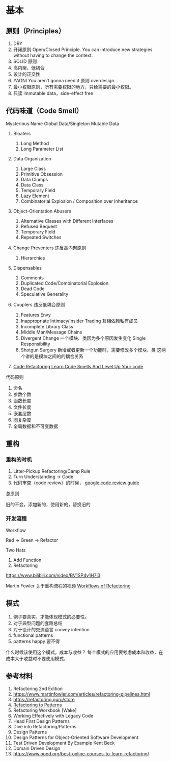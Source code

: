 # 基本

## 原则（Principles）

1. DRY
1. 开闭原则 Open/Closed Principle. You can introduce new strategies without having to change the context.
1. SOLID 原则
1. 高内聚，低耦合
1. 设计的正交性
1. YAGNI You aren’t gonna need it 原则 overdesign
1. 最小权限原则，所有需要权限的地方，只给需要的最小权限。
1. 只读 immutable data，side-effect free

## 代码味道（Code Smell）

Mysterious Name
Global Data/Singleton
Mutable Data

1. Bloaters
   1. Long Method
   1. Long Parameter List
1. Data Organization

   1. Large Class
   1. Primitive Obsession
   1. Data Clumps
   1. Data Class
   1. Temporary Field
   1. Lazy Element
   1. Combinatorial Explosion / Composition over Inheritance

1. Object-Orientation Abusers
   1. Alternative Classes with Different Interfaces
   1. Refused Bequest
   1. Temporary Field
   1. Repeated Switches
1. Change Preventers 违反高内聚原则

   1. Hierarchies

1. Dispensables
   1. Comments
   1. Duplicated Code/Combinatorial Explosion
   1. Dead Code
   1. Speculative Generality
1. Couplers 违反低耦合原则

   1. Features Envy
   1. Inappropriate Intimacy/Insider Trading 互相依赖私有成员
   1. Incomplete Library Class
   1. Middle Man/Message Chains
   1. Divergent Change 一个模块、类因为多个原因发生变化 Single Responsibility
   1. Shotgun Surgery 新增或者更新一个功能时，需要修改多个模块、类 这两个讲的是模块之间的的耦合关系

1. [Code Refactoring Learn Code Smells And Level Up Your code](https://www.bilibili.com/video/BV1Sz411q76F)

代码原则

1. 命名
1. 参数个数
1. 函数长度
1. 文件长度
1. 嵌套层数
1. 圈复杂度
1. 全局数据和不可变数据

## 重构

### 重构的时机

1.  Litter-Pickup Refactoring/Camp Rule
1.  Turn Understanding -> Code
1.  代码审查（code review）的时候， [google code review guide](https://google.github.io/eng-practices/review/reviewer/)

总原则

旧的不变，添加新的，使用新的，替换旧的

### 开发流程

Workflow

Red -> Green -> Refactor

Two Hats

1. Add Function
1. Refactoring

https://www.bilibili.com/video/BV1SP4y1H7i3

Martin Fowler 关于重构流程的视频 [Workflows of Refactoring](https://www.bilibili.com/video/BV1SP4y1H7i3)

## 模式

1. 例子要真实，才能体现模式的必要性。
1. 对于典型问题的套路总结
1. 对于设计的交流语言 convey intention
1. functional patterns
1. patterns happy 要不得

什么时候该使用这个模式，成本与收益？
每个模式的应用要考虑成本和收益，在成本大于收益时不要使用模式，

## 参考材料

1. Refactoring 2nd Edition
1. https://www.martinfowler.com/articles/refactoring-pipelines.html
1. https://refactoring.guru/store
1. [Refactoring to Patterns](https://martinfowler.com/books/r2p.html)
1. Refactoring Workbook [Wake]
1. Working Effectively with Legacy Code
1. Head First Design Patterns
1. Dive into Refactoring/Patterns
1. Design Patterns
1. Design Patterns for Object-Oriented Software Development
1. Test Driven Development By Example Kent Beck
1. Domain Driven Design
1. https://www.ooed.org/best-online-courses-to-learn-refactoring/
